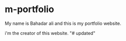 # m-portfolio
My name is Bahadar ali and this  is my portfolio website. 


i'm the creator of this website.
"# updated" 
